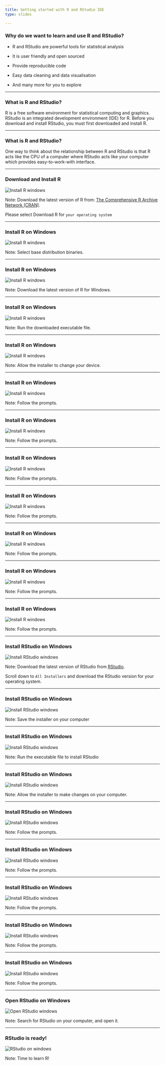 ```yaml
---
title: Getting started with R and RStudio IDE
type: slides

---
```

### Why do we want to learn and use R and RStudio?

-   R and RStudio are powerful tools for statistical analysis

-   It is user friendly and open sourced

-   Provide reproducible code

-   Easy data cleaning and data visualisation

-   And many more for you to explore

---

### What is R and RStudio?

R is a free software environment for statistical computing and graphics.
RStudio is an integrated development environment (IDE) for R. Before you
download and install RStudio, you must first downloaded and install R.

---

### What is R and RStudio?

One way to think about the relationship between R and RStudio is that R
acts like the CPU of a computer where RStudio acts like your computer
which provides easy-to-work-with interface.

---

### Download and Install R

![Install R windows](chapter1/cran_windows_1.png)

Note: Download the latest version of R from: [The Comprehensive R
Archive Network (CRAN)](chapter1/https://cloud.r-project.org/).

Please select Download R for `your operating system`

---

### Install R on Windows

![Install R windows](chapter1/cran_windows_2.png)

Note: Select base distribution binaries.

---

### Install R on Windows

![Install R windows](chapter1/cran_windows_3.png)

Note: Download the latest version of R for Windows.

---

### Install R on Windows

![Install R windows](chapter1/cran_windows_4.png)

Note: Run the downloaded executable file.

---

### Install R on Windows

![Install R windows](chapter1/cran_windows_5.png)

Note: Allow the installer to change your device.

---

### Install R on Windows

![Install R windows](chapter1/cran_windows_6.png)

Note: Follow the prompts.

---

### Install R on Windows

![Install R windows](chapter1/cran_windows_7.png)

Note: Follow the prompts.

---

### Install R on Windows

![Install R windows](chapter1/cran_windows_8.png)

Note: Follow the prompts.

---

### Install R on Windows

![Install R windows](chapter1/cran_windows_9.png)

Note: Follow the prompts.

---

### Install R on Windows

![Install R windows](chapter1/cran_windows_10.png)

Note: Follow the prompts.

---

### Install R on Windows

![Install R windows](chapter1/cran_windows_11.png)

Note: Follow the prompts.

---

### Install R on Windows

![Install R windows](chapter1/cran_windows_12.png)

Note: Follow the prompts.

---

### Install RStudio on Windows

![Install RStudio windows](chapter1/rstudio_windows_1.png)

Note: Download the latest version of RStudio from
[RStudio](chapter1/https://www.rstudio.com/products/rstudio/download/).

Scroll down to `All Installers` and download the RStudio version for
your operating system.

---

### Install RStudio on Windows

![Install RStudio windows](chapter1/rstudio_windows_2.png)

Note: Save the installer on your computer

---

### Install RStudio on Windows

![Install RStudio windows](chapter1/rstudio_windows_3.png)

Note: Run the executable file to install RStudio

---

### Install RStudio on Windows

![Install RStudio windows](chapter1/rstudio_windows_4.png)

Note: Allow the installer to make changes on your computer.

---

### Install RStudio on Windows

![Install RStudio windows](chapter1/rstudio_windows_5.png)

Note: Follow the prompts.

---

### Install RStudio on Windows

![Install RStudio windows](chapter1/rstudio_windows_6.png)

Note: Follow the prompts.

---

### Install RStudio on Windows

![Install RStudio windows](chapter1/rstudio_windows_7.png)

Note: Follow the prompts.

---

### Install RStudio on Windows

![Install RStudio windows](chapter1/rstudio_windows_8.png)

Note: Follow the prompts.

---

### Install RStudio on Windows

![Install RStudio windows](chapter1/rstudio_windows_9.png)

Note: Follow the prompts.

---

### Open RStudio on Windows

![Open RStudio windows](chapter1/rstudio_windows_10.png)

Note: Search for RStudio on your computer, and open it.

---

### RStudio is ready!

![RStudio on windows](chapter1/rstudio_windows_11.png)

Note: Time to learn R!
